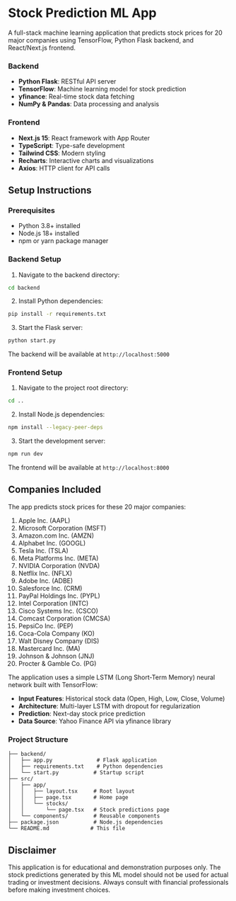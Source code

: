 # Stock Prediction ML App

A full-stack machine learning application that predicts stock prices for 20 major companies using TensorFlow, Python Flask backend, and React/Next.js frontend.

### Backend
- **Python Flask**: RESTful API server
- **TensorFlow**: Machine learning model for stock prediction
- **yfinance**: Real-time stock data fetching
- **NumPy & Pandas**: Data processing and analysis

### Frontend
- **Next.js 15**: React framework with App Router
- **TypeScript**: Type-safe development
- **Tailwind CSS**: Modern styling
- **Recharts**: Interactive charts and visualizations
- **Axios**: HTTP client for API calls

## Setup Instructions

### Prerequisites
- Python 3.8+ installed
- Node.js 18+ installed
- npm or yarn package manager

### Backend Setup

1. Navigate to the backend directory:
```bash
cd backend
```

2. Install Python dependencies:
```bash
pip install -r requirements.txt
```

3. Start the Flask server:
```bash
python start.py
```

The backend will be available at `http://localhost:5000`

### Frontend Setup

1. Navigate to the project root directory:
```bash
cd ..
```

2. Install Node.js dependencies:
```bash
npm install --legacy-peer-deps
```

3. Start the development server:
```bash
npm run dev
```

The frontend will be available at `http://localhost:8000`


## Companies Included

The app predicts stock prices for these 20 major companies:

1. Apple Inc. (AAPL)
2. Microsoft Corporation (MSFT)
3. Amazon.com Inc. (AMZN)
4. Alphabet Inc. (GOOGL)
5. Tesla Inc. (TSLA)
6. Meta Platforms Inc. (META)
7. NVIDIA Corporation (NVDA)
8. Netflix Inc. (NFLX)
9. Adobe Inc. (ADBE)
10. Salesforce Inc. (CRM)
11. PayPal Holdings Inc. (PYPL)
12. Intel Corporation (INTC)
13. Cisco Systems Inc. (CSCO)
14. Comcast Corporation (CMCSA)
15. PepsiCo Inc. (PEP)
16. Coca-Cola Company (KO)
17. Walt Disney Company (DIS)
18. Mastercard Inc. (MA)
19. Johnson & Johnson (JNJ)
20. Procter & Gamble Co. (PG)


The application uses a simple LSTM (Long Short-Term Memory) neural network built with TensorFlow:

- **Input Features**: Historical stock data (Open, High, Low, Close, Volume)
- **Architecture**: Multi-layer LSTM with dropout for regularization
- **Prediction**: Next-day stock price prediction
- **Data Source**: Yahoo Finance API via yfinance library

### Project Structure

```
├── backend/
│   ├── app.py              # Flask application
│   ├── requirements.txt    # Python dependencies
│   └── start.py           # Startup script
├── src/
│   ├── app/
│   │   ├── layout.tsx     # Root layout
│   │   ├── page.tsx       # Home page
│   │   └── stocks/
│   │       └── page.tsx   # Stock predictions page
│   └── components/        # Reusable components
├── package.json           # Node.js dependencies
└── README.md             # This file
```

## Disclaimer

This application is for educational and demonstration purposes only. The stock predictions generated by this ML model should not be used for actual trading or investment decisions. Always consult with financial professionals before making investment choices.
